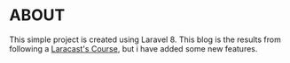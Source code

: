 # ABOUT
This simple project is created using Laravel 8. This blog is the results from following a [Laracast's Course](https://laracasts.com/series/laravel-8-from-scratch), but i have added some new features.

